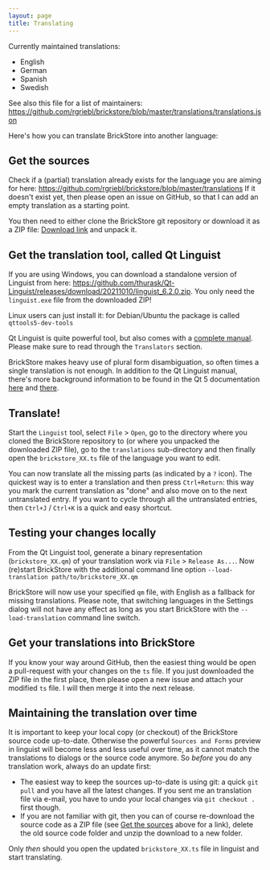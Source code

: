 ```yaml
---
layout: page
title: Translating
---
```

Currently maintained translations:
- English
- German
- Spanish
- Swedish

See also this file for a list of maintainers: <https://github.com/rgriebl/brickstore/blob/master/translations/translations.json>

Here's how you can translate BrickStore into another language:

## Get the sources

Check if a (partial) translation already exists for the language you are aiming for here: <https://github.com/rgriebl/brickstore/blob/master/translations>
If it doesn't exist yet, then please open an issue on GitHub, so that I can add an empty translation as a starting point.

You then need to either clone the BrickStore git repository or download it as a ZIP file: [Download link](https://github.com/rgriebl/brickstore/archive/refs/heads/master.zip) and unpack it.

## Get the translation tool, called Qt Linguist

If you are using Windows, you can download a standalone version of Linguist from here: <https://github.com/thurask/Qt-Linguist/releases/download/20211010/linguist_6.2.0.zip>. You only need the `linguist.exe` file from the downloaded ZIP!

Linux users can just install it: for Debian/Ubuntu the package is called `qttools5-dev-tools`

Qt Linguist is quite powerful tool, but also comes with a [complete manual](https://doc.qt.io/qt-5/qtlinguist-index.html).
Please make sure to read through the `Translators` section.

BrickStore makes heavy use of plural form disambiguation, so often times a single translation is not enough. In addition to the Qt Linguist manual, there's more background information to be found in the Qt 5 documentation [here](https://doc.qt.io/qt-5/i18n-source-translation.html#handling-plurals) and [there](https://doc.qt.io/qt-5/i18n-plural-rules.html).

## Translate!

Start the `Linguist` tool, select `File` > `Open`, go to the directory where you cloned the BrickStore repository to (or where you unpacked the downloaded ZIP file), go to the `translations` sub-directory and then finally open the `brickstore_XX.ts` file of the language you want to edit.

You can now translate all the missing parts (as indicated by a `?` icon). The quickest way is to enter a translation and then press `Ctrl+Return`: this way you mark the current translation as "done" and also move on to the next untranslated entry.
If you want to cycle through all the untranslated entries, then `Ctrl+J` / `Ctrl+K` is a quick and easy shortcut.

## Testing your changes locally

From the Qt Linguist tool, generate a binary representation (`brickstore_XX.qm`) of your translation work via `File` > `Release As...`.
Now (re)start BrickStore with the additional command line option `--load-translation path/to/brickstore_XX.qm`

BrickStore will now use your specified `qm` file, with English as a fallback for missing translations. Please note, that switching languages in the Settings dialog will not have any effect as long as you start BrickStore with the `--load-translation` command line switch.

## Get your translations into BrickStore

If you know your way around GitHub, then the easiest thing would be open a pull-request with your changes on the `ts` file. If you just downloaded the ZIP file in the first place, then please open a new issue and attach your modified `ts` file. I will then merge it into the next release.

## Maintaining the translation over time

It is important to keep your local copy (or checkout) of the BrickStore source code up-to-date. Otherwise the powerful `Sources and Forms` preview in linguist will become less and less useful over time, as it cannot match the translations to dialogs or the source code anymore.
So *before* you do any translation work, always do an update first:

* The easiest way to keep the sources up-to-date is using git: a quick `git pull` and you have all the latest changes. If you sent me an translation file via e-mail, you have to undo your local changes via `git checkout .` first though.
* If you are not familiar with git, then you can of course re-download the source code as a ZIP file (see [Get the sources](#get-the-sources) above for a link), delete the old source code folder and unzip the download to a new folder.

Only *then* should you open the updated `brickstore_XX.ts` file in linguist and start translating.
